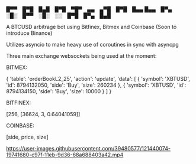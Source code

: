 
█▀▀ █▀█ █▄█ █▀█ ▀█▀ ▄▄ ▄▀█ █▀█ █▄▄
█▄▄ █▀▄ ░█░ █▀▀ ░█░ ░░ █▀█ █▀▄ █▄█

A BTCUSD arbitrage bot using Bitfinex, Bitmex and Coinbase (Soon to introduce Binance)

Utilizes asyncio to make heavy use of coroutines in sync with asyncpg


Three main exchange websockets being used at the moment:

BITMEX:

 {
    'table': 'orderBookL2_25',
    'action': 'update',
    'data': [
        {
            'symbol': 'XBTUSD',
            'id': 8794132050,
            'side': 'Buy',
            'size': 260234
        },
        {
            'symbol': 'XBTUSD',
            'id': 8794134150,
            'side': 'Buy',
            'size': 10000
        }
     ]
 }


BITFINEX:

 [256, [36624, 3, 0.64041059]]

COINBASE:

[side, price, size]

https://user-images.githubusercontent.com/39480577/121440074-19741680-c97f-11eb-9d36-68a688403a42.mp4
